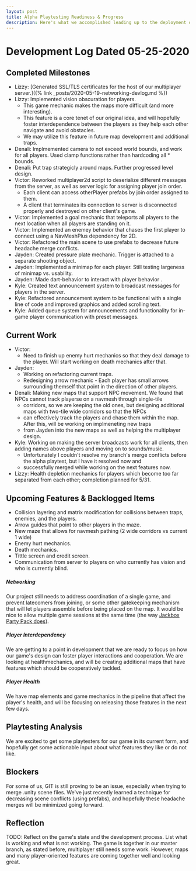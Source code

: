 ```yaml
---
layout: post
title: Alpha Playtesting Readiness & Progress
description: Here's what we accomplished leading up to the deployment of a prototype that is ready for alpha playtesting.
---
```


# Development Log Dated 05-25-2020

## Completed Milestones

* Lizzy: [Generated SSL/TLS certificates for the host of our multiplayer server.]({% link _posts/2020-05-19-networking-devlog.md %})
* Lizzy: Implemented vision obscuration for players.
    * This game mechanic makes the maps more difficult (and more interesting).
    * This feature is a core tenet of our original idea, and will hopefully foster interdependence between the players as they help each other navigate and avoid obstacles.
    * We may utilize this feature in future map development and additional traps.
* Denali: Implmemented camera to not exceed world bounds, and work for all players. Used clamp functions rather than hardcoding all          * bounds.
* Denali: Put trap strategicly around maps. Further progressed level design.
* Victor: Reworked multiplayer2d script to deserialize different messages from the server, as well as server logic for assigning player join order. 
	* Each client can access otherPlayer prefabs by join order assigned to them.
	* A client that terminates its connection to server is disconnected properly and destroyed on other client's game.
* Victor: Implemented a goal mechanic that teleports all players to the next location when all players are standing on it. 
* Victor: Implemented an enemey behavior that chases the first player to connect using a NavMeshPlus dependency for 2D. 
* Victor: Refactored the main scene to use prefabs to decrease future headache merge conflicts.
* Jayden: Created pressure plate mechanic. Trigger is attached to a separate shooting object. 
* Jayden: Implemented a minimap for each player. Still testing largeness of minimap vs. usability.
* Jayden: Made dart-behavior to interact with player behavior .
* Kyle: Created text announcement system to broadcast messages for players in the server.
* Kyle: Refactored announcement system to be functional with a single line of code and improved graphics and added scrolling text.
* Kyle: Added queue system for announcements and functionality for in-game player communication with preset messages.

## Current Work

* Victor:
	* Need to finish up enemy hurt mechanics so that they deal damage to the player. Will start working on death mechanics after that.  
* Jayden: 
    * Working on refactoring current traps. 
    * Redesigning arrow mechanic - Each player has small arrows surrounding themself that point in the direction of other players. 
* Denali: Making new maps that support NPC movement. We found that NPCs cannot track playerse on a navmesh through single-tile
   * corridors, so we are keeping the old ones, but designing additional maps with two-tile wide corridors so that the NPCs
   * can effectively track the players and chase them within the map. After this, will be working on implmeneting new traps
   * from Jayden into the new maps as well as helping the multiplayer design.
* Kyle: Working on making the server broadcasts work for all clients, then adding names above players and moving on to sounds/music.
    * Unfortunately I couldn't resolve my branch's merge conflicts before the alpha playtest, but I have it resolved now and
    * successfully merged while working on the next features now.
* Lizzy: Health depletion mechanics for players which become too far separated from each other; completion planned for 5/31.

## Upcoming Features & Backlogged Items
* Collision layering and matrix modification for collisions between traps, enemies, and the players. 
* Arrow guides that point to other players in the maze.
* New maze that allows for navmesh pathing (2 wide corridors vs current 1 wide)
* Enemy hurt mechanics.
* Death mechanics.
* Tittle screen and credit screen.
* Communication from server to players on who currently has vision and who is currently blind.

##### Networking

Our project still needs to address coordination of a single game, and prevent latecomers from joining, or some other gatekeeping mechanism that will let players assemble before being placed on the map. It would be nice to allow multiple game sessions at the same time (the way [Jackbox Party Pack does](https://www.jackboxgames.com/how-to-play/)).

##### Player Interdependency

We are getting to a point in development that we are ready to focus on how our game's design can foster player interactions and cooperation. We are looking at healthmechanics, and will be creating additional maps that have features which should be cooperatively tackled. 

##### Player Health

We have map elements and game mechanics in the pipeline that affect the player's health, and will be focusing on releasing those features in the next few days.

## Playtesting Analysis

We are excited to get some playtesters for our game in its current form, and hopefully get some actionable input about what features they like or do not like.

## Blockers

For some of us, GIT is still proving to be an issue, especially when trying to merge .unity scene files. We've just recently learned a technique for decreasing
scene conflicts (using prefabs), and hopefully these headache merges will be minimized going forward. 

## Reflection

TODO: Reflect on the game's state and the development process. List what is working and what is not working.
The game is together in our master branch, as stated before, multiplayer still needs some work. However, maps and many player-oriented
features are coming together well and looking great. 
